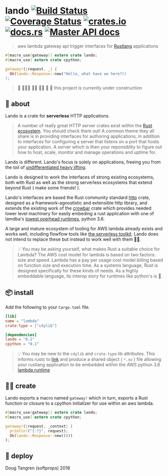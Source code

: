 # lando [![Build Status](https://travis-ci.org/softprops/lando.svg?branch=master)](https://travis-ci.org/softprops/lando) [![Coverage Status](https://coveralls.io/repos/github/softprops/lando/badge.svg)](https://coveralls.io/github/softprops/lando) [![crates.io](https://img.shields.io/crates/v/lando.svg)](https://crates.io/crates/lando) [![docs.rs](https://docs.rs/lando/badge.svg)](https://docs.rs/lando) [![Master API docs](https://img.shields.io/badge/docs-master-green.svg)](https://softprops.github.io/lando)

> aws lambda gateway api trigger interfaces for [Rustlang](https://www.rust-lang.org) applications

```rust
#[macro_use(gateway)] extern crate lando;
#[macro_use] extern crate cpython;

gateway!(|request, _| {
  Ok(lando::Response::new("Hello, what have we here?))
);
```


>  🚧 👷🏿‍♀️ 👷🏽 👷‍♀️ 👷 🚧 this project is currently under construction

## 🤔 about

Lando is a crate for **serverless** HTTP applications.

> A number of really great HTTP server crates exist within the [Rust ecosystem](https://crates.io/categories/web-programming::http-server).
You should check them out!
A common theme they all share is in providing interfaces for authoring applications,
in addition to interfaces for configuring a server that listens on a port that hosts your application.
A server which is then your reponsiblity to figure out how to host, scale,
monitor and manage operations and uptime for.

Lando is different. Lando's focus is solely on applications, freeing you from the toil of [undifferentiated heavy lifting](https://www.cio.co.nz/article/466635/amazon_cto_stop_spending_money_undifferentiated_heavy_lifting_/).

Lando is designed to work the interfaces of strong existing ecosystems, both with Rust as well as
the strong serverless ecosystems that extend beyond Rust ( make some friends! ).

Lando's interfaces are based the Rust community standard [http](https://crates.io/crates/http) crate, designed as a framework-agnostistic and extensible http library, and extends
the existing work of the [crowbar](https://crates.io/crates/crowbar) crate which
provides needed lower level machinery for easily embeding a rust application with one of lamdba's
[lowest overhead runtimes](https://theburningmonk.com/2017/06/aws-lambda-compare-coldstart-time-with-different-languages-memory-and-code-sizes/),
python 3.6.

A large and mature ecosystem of tooling for AWS lambda already exists and works well,
including flowflow tools like [the serverless toolkit](https://serverless.com/framework/).
Lando does not intend to replace these but instead to work well with them 👫🏾.

> 💡 You may be asking yourself, what makes Rust a suitable choice for Lambda?
The AWS cost model for lambda is based on two factors: size and speed.
Lambda has a pay per usage cost model billing based on function size and execution time.
As a systems language, Rust is designed specifically for these kinds of needs. As a highly embeddable
language, its interop story for runtimes like python's is 💖.

## 📦  install

Add the following to your `Cargo.toml` file.

```toml
[lib]
name = "lambda"
crate-type = ["cdylib"]

[dependencies]
lando = "0.1"
cpython = "0.1"
```

> 💡 You may be new to the `cdylib` and `crate-type` lib attributes. This informs rustc to [link](https://doc.rust-lang.org/reference/linkage.html) and produce a shared object ( `*.so` ) file allowing your rustlang application to be embedded within the AWS python 3.6 [lambda runtime](https://docs.aws.amazon.com/lambda/latest/dg/current-supported-versions.html)

## 👩‍🏭 create

Lando exports a macro named `gateway!` which in turn, exports a Rust function or
closure to a cpython initializer for use within an aws lambda.

```rust
#[macro_use(gateway)] extern crate lando;
#[macro_use] extern crate cpython;

gateway!(|request, _context| {
  println!("{:?}", request);
  Ok(lando::Response::new(()))
);
```

## 🚀 deploy


Doug Tangren (softprops) 2018
